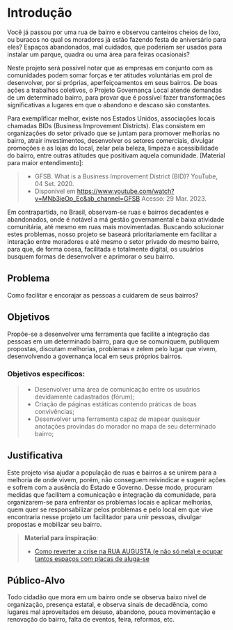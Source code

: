 # Introdução

   Você já passou por uma rua de bairro e observou canteiros cheios de lixo, ou buracos no qual os moradores já estão fazendo festa de aniversário para eles? Espaços abandonados, mal cuidados, que poderiam ser usados para instalar um parque, quadra ou uma área para feiras ocasionais?

Neste projeto será possível notar que as empresas em conjunto com as comunidades podem somar forças e ter atitudes voluntárias em prol de desenvolver, por si próprias, aperfeiçoamentos em seus bairros. De boas ações a trabalhos coletivos, o Projeto Governança Local atende demandas de um determinado bairro, para provar que é possível fazer transformações significativas a lugares em que o abandono e descaso são constantes.

Para exemplificar melhor, existe nos Estados Unidos, associações locais chamadas BIDs (Business Improvement Districts). Elas consistem em organizações do setor privado que se juntam para promover melhorias no bairro, atrair investimentos, desenvolver os setores comerciais, divulgar promoções e as lojas do local, zelar pela beleza, limpeza e acessibilidade do bairro, entre outras atitudes que positivam aquela comunidade.
 [Material para maior entendimento]:
 > - GFSB. What is a Business Improvement District (BID)? YouTube, 04 Set. 2020.
 > - Disponível em <https://www.youtube.com/watch?v=MNb3ieOp_Ec&ab_channel=GFSB>
     Acesso: 29 Mar. 2023.
   
   Em contrapartida, no Brasil, observam-se ruas e bairros decadentes e abandonados, onde é notável a má gestão governamental e baixa atividade comunitária, até mesmo em ruas mais movimentadas. Buscando solucionar estes problemas, nosso projeto se baseará prioritariamente em facilitar a interação entre moradores e até mesmo o setor privado do mesmo bairro, para que, de forma coesa, facilitada e totalmente digital, os usuários busquem formas de desenvolver e aprimorar o seu bairro. 

## Problema

Como facilitar e encorajar as pessoas a cuidarem de seus bairros?

## Objetivos

Propõe-se a desenvolver uma ferramenta que facilite a integração das pessoas em um determinado bairro, para que se comuniquem, publiquem propostas, discutam melhorias, problemas e zelem pelo lugar que vivem, desenvolvendo a governança local em seus próprios bairros.

### Objetivos específicos: 
> - Desenvolver uma área de comunicação entre os usuários devidamente cadastrados (fórum);
> - Criação de páginas estáticas contendo práticas de boas convivências;
> - Desenvolver uma ferramenta capaz de mapear quaisquer anotações provindas do morador no mapa de seu determinado bairro;


## Justificativa

Este projeto visa ajudar a população de ruas e bairros a se unirem para a melhoria de onde vivem, porém, não conseguem reivindicar e sugerir ações e sofrem com a ausência do Estado e Governo. Desse modo, procuram medidas que facilitem a comunicação e integração da comunidade, para organizarem-se para enfrentar os problemas locais e aplicar melhorias, quem quer se responsabilizar pelos problemas e pelo local em que vive encontraria nesse projeto um facilitador para unir pessoas, divulgar propostas e mobilizar seu bairro.

> **Material para inspiração**:
> - [Como reverter a crise na RUA AUGUSTA (e não só nela) e ocupar tantos espaços com placas de aluga-se](https://youtu.be/QsHJraQOgAQ)

## Público-Alvo

Todo cidadão que mora em um bairro onde se observa baixo nível de organização, presença estatal, e observa sinais de decadência, como lugares mal aproveitados em desuso, abandono, pouca movimentação e renovação do bairro, falta de eventos, feira, reformas, etc.

